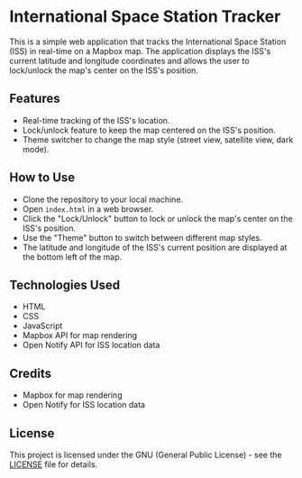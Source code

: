 # International Space Station Tracker
This is a simple web application that tracks the International Space Station (ISS) in real-time on a Mapbox map. The application displays the ISS's current latitude and longitude coordinates and allows the user to lock/unlock the map's center on the ISS's position.

## Features
- Real-time tracking of the ISS's location.
- Lock/unlock feature to keep the map centered on the ISS's position.
- Theme switcher to change the map style (street view, satellite view, dark mode).

## How to Use
- Clone the repository to your local machine.
- Open `index.html` in a web browser.
- Click the "Lock/Unlock" button to lock or unlock the map's center on the ISS's position.
- Use the "Theme" button to switch between different map styles.
- The latitude and longitude of the ISS's current position are displayed at the bottom left of the map.

## Technologies Used
- HTML
- CSS
- JavaScript
- Mapbox API for map rendering
- Open Notify API for ISS location data

## Credits
- Mapbox for map rendering
- Open Notify for ISS location data

## License
This project is licensed under the GNU (General Public License) - see the [LICENSE](https://github.com/Roblify/ISS-Tracker-Project-Open-Source/blob/main/LICENSE) file for details.
